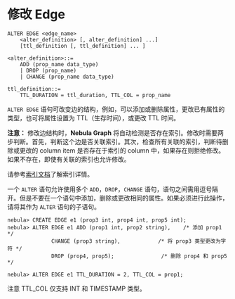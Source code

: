 # 修改 Edge

```ngql
ALTER EDGE <edge_name>
    <alter_definition> [, alter_definition] ...]
    [ttl_definition [, ttl_definition] ... ]

<alter_definition>::=
    ADD (prop_name data_type)
    | DROP (prop_name)
    | CHANGE (prop_name data_type)

ttl_definition::=
    TTL_DURATION = ttl_duration, TTL_COL = prop_name
```

`ALTER EDGE` 语句可改变边的结构，例如，可以添加或删除属性，更改已有属性的类型，也可将属性设置为 TTL（生存时间），或更改 TTL 时间。

**注意：** 修改边结构时，**Nebula Graph** 将自动检测是否存在索引。修改时需要两步判断。首先，判断这个边是否关联索引。其次，检查所有关联的索引，判断待删除或更改的 column item 是否存在于索引的 column 中，如果存在则拒绝修改。如果不存在，即使有关联的索引也允许修改。

请参考[索引文档](index.md)了解索引详情。

一个 `ALTER` 语句允许使用多个 `ADD`，`DROP`，`CHANGE` 语句，语句之间需用逗号隔开。但是不要在一个语句中添加，删除或更改相同的属性。如果必须进行此操作，请将其作为 `ALTER` 语句的子语句。

```ngql
nebula> CREATE EDGE e1 (prop3 int, prop4 int, prop5 int);
nebula> ALTER EDGE e1 ADD (prop1 int, prop2 string),    /* 添加 prop1 */
              CHANGE (prop3 string),            /* 将 prop3 类型更改为字符 */
              DROP (prop4, prop5);               /* 删除 prop4 和 prop5 */

nebula> ALTER EDGE e1 TTL_DURATION = 2, TTL_COL = prop1;
```

注意 TTL_COL 仅支持 INT 和 TIMESTAMP 类型。
